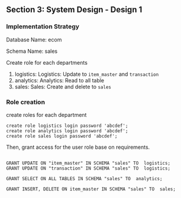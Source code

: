 ## Section 3: System Design - Design 1


### Implementation Strategy

Database Name: ecom

Schema Name: sales

Create role for each departments

1. logistics: Logistics: Update to `item_master` and `transaction`
2. analytics: Analytics: Read to all table
3. sales: Sales: Create and delete to `sales`

### Role creation

create roles for each department

```postgresql
create role logistics login password 'abcdef';
create role analytics login password 'abcdef';
create role sales login password 'abcdef';
```


Then, grant access for the user role base on requirements.

```postgresql

GRANT UPDATE ON "item_master" IN SCHEMA "sales" TO  logistics;
GRANT UPDATE ON "transaction" IN SCHEMA "sales" TO  logistics;

GRANT SELECT ON ALL TABLES IN SCHEMA "sales" TO  analytics;

GRANT INSERT, DELETE ON item_master IN SCHEMA "sales" TO  sales;

```



